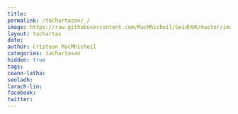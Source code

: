 ```yaml
---
title:
permalink: /tachartasan/_/
image: https://raw.githubusercontent.com/MacMhicheil/GeidhUK/master/images/_.jpg
layout: tachartas
date:
author: Crìstean MacMhìcheil
categories: tachartasan
hidden: true
tags:
ceann-latha:
seoladh:
larach-lin:
facebook:
twitter:
---
```




<!--more-->
